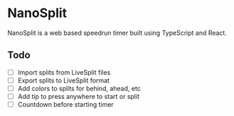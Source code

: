 # NanoSplit

NanoSplit is a web based speedrun timer built using TypeScript and React.

## Todo

- [ ] Import splits from LiveSplit files
- [ ] Export splits to LiveSplit format
- [ ] Add colors to splits for behind, ahead, etc
- [ ] Add tip to press anywhere to start or split
- [ ] Countdown before starting timer
